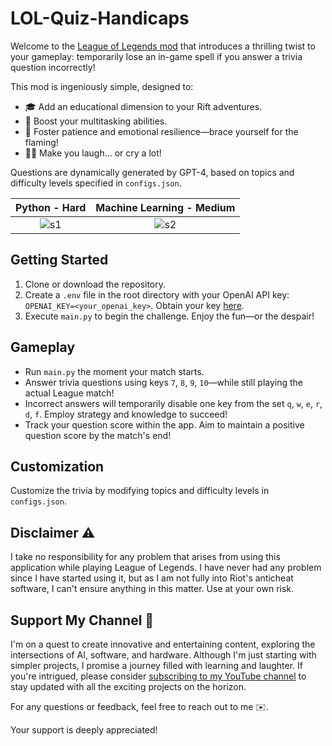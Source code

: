 # LOL-Quiz-Handicaps

Welcome to the [League of Legends mod](https://www.youtube.com/watch?v=0dubIdDAH5Y&t=315s&ab_channel=WrongWayWonders) that introduces a thrilling twist to your gameplay: temporarily lose an in-game spell if you answer a trivia question incorrectly!

This mod is ingeniously simple, designed to:
- 🎓 Add an educational dimension to your Rift adventures.
- 🥷 Boost your multitasking abilities.
- 🧘 Foster patience and emotional resilience—brace yourself for the flaming!
- 😵‍💫 Make you laugh... or cry a lot!

Questions are dynamically generated by GPT-4, based on topics and difficulty levels specified in `configs.json`.

Python - Hard           |  Machine Learning - Medium
:-------------------------:|:-------------------------:
 ![s1](https://github.com/DiogoCostaCunha/lol-quiz-handicaps/assets/20799069/f3d73dec-42ef-4746-965a-136da3e29f29)|  ![s2](https://github.com/DiogoCostaCunha/lol-quiz-handicaps/assets/20799069/425259f2-0a7a-410f-96ee-42e239f25f64)




## Getting Started
1. Clone or download the repository.
2. Create a `.env` file in the root directory with your OpenAI API key: `OPENAI_KEY=<your_openai_key>`. Obtain your key [here](https://platform.openai.com/overview).
3. Execute `main.py` to begin the challenge. Enjoy the fun—or the despair!

## Gameplay
- Run `main.py` the moment your match starts.
- Answer trivia questions using keys `7`, `8`, `9`, `10`—while still playing the actual League match!
- Incorrect answers will temporarily disable one key from the set `q`, `w`, `e`, `r`, `d`, `f`. Employ strategy and knowledge to succeed!
- Track your question score within the app. Aim to maintain a positive question score by the match's end!

## Customization

Customize the trivia by modifying topics and difficulty levels in `configs.json`.

## Disclaimer ⚠️

I take no responsibility for any problem that arises from using this application while playing League of Legends. I have never had any problem since I have started using it, but as I am not fully into Riot's anticheat software, I can't ensure anything in this matter. Use at your own risk.

## Support My Channel 🚀

I'm on a quest to create innovative and entertaining content, exploring the intersections of AI, software, and hardware. Although I'm just starting with simpler projects, I promise a journey filled with learning and laughter. If you're intrigued, please consider [subscribing to my YouTube channel](https://www.youtube.com/channel/UCqnIZIGyH6NgJ8OkJAvZyKg?sub_confirmation=1) to stay updated with all the exciting projects on the horizon.

For any questions or feedback, feel free to reach out to me ✉️.

Your support is deeply appreciated!
